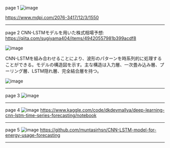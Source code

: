 page 1
![image](https://github.com/user-attachments/assets/ab52a444-d5ac-4daa-8f3c-e0b323292212)

https://www.mdpi.com/2076-3417/12/3/1550

---
page 2
CNN-LSTMモデルを用いた株式相場予想: https://qiita.com/sugiyama404/items/49420557981b399acdf8

![image](https://github.com/user-attachments/assets/6ca86a26-c7a5-4191-aed9-49156d0d65c5)

CNN-LSTMを組み合わせることにより、波形のパターンを時系列的に処理することができる。モデルの構造図を示す。主な構造は入力層、一次畳み込み層、プーリング層、LSTM隠れ層、完全結合層を持つ。

![image](https://github.com/user-attachments/assets/545b6312-31df-473f-937c-fae76d561896)

---
page 3
![image](https://github.com/user-attachments/assets/8bb9b37f-f5b2-481a-9f38-2514b9fdb13f)

---
page 4
![image](https://github.com/user-attachments/assets/aadcad98-a5c2-4716-87ba-c97c0f64551d)
https://www.kaggle.com/code/dkdevmallya/deep-learning-cnn-lstm-time-series-forecasting/notebook

---
page 5
![image](https://github.com/user-attachments/assets/b3e5d981-e48c-42c4-bc7a-69da2fe2dd3b)
https://github.com/muntasirhsn/CNN-LSTM-model-for-energy-usage-forecasting

---

